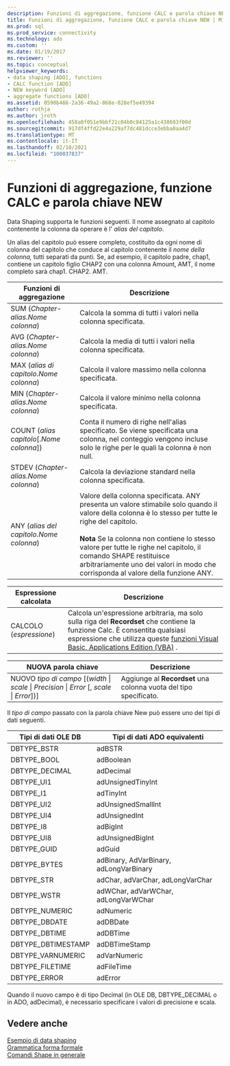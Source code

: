 ```yaml
---
description: Funzioni di aggregazione, funzione CALC e parola chiave NEW
title: Funzioni di aggregazione, funzione CALC e parola chiave NEW | Microsoft Docs
ms.prod: sql
ms.prod_service: connectivity
ms.technology: ado
ms.custom: ''
ms.date: 01/19/2017
ms.reviewer: ''
ms.topic: conceptual
helpviewer_keywords:
- data shaping [ADO], functions
- CALC function [ADO]
- NEW keyword [ADO]
- aggregate functions [ADO]
ms.assetid: 0590b466-2a36-49a2-868e-028ef5e49394
author: rothja
ms.author: jroth
ms.openlocfilehash: 458a0f051e9bbf21c04b0c84125a1c438693f00d
ms.sourcegitcommit: 917df4ffd22e4a229af7dc481dcce3ebba0aa4d7
ms.translationtype: MT
ms.contentlocale: it-IT
ms.lasthandoff: 02/10/2021
ms.locfileid: "100037837"
---
```

# <a name="aggregate-functions-the-calc-function-and-the-new-keyword"></a>Funzioni di aggregazione, funzione CALC e parola chiave NEW
Data Shaping supporta le funzioni seguenti. Il nome assegnato al capitolo contenente la colonna da operare è l' *alias del capitolo*.  
  
 Un alias del capitolo può essere completo, costituito da ogni nome di colonna del capitolo che conduce al capitolo contenente il *nome della colonna,* tutti separati da punti. Se, ad esempio, il capitolo padre, chap1, contiene un capitolo figlio CHAP2 con una colonna Amount, AMT, il nome completo sarà chap1. CHAP2. AMT.  
  
|Funzioni di aggregazione|Descrizione|  
|-------------------------|-----------------|  
|SUM (*Chapter-alias*.*Nome colonna*)|Calcola la somma di tutti i valori nella colonna specificata.|  
|AVG (*Chapter-alias*.*Nome colonna*)|Calcola la media di tutti i valori nella colonna specificata.|  
|MAX (*alias di capitolo*.*Nome colonna*)|Calcola il valore massimo nella colonna specificata.|  
|MIN (*Chapter-alias*.*Nome colonna*)|Calcola il valore minimo nella colonna specificata.|  
|COUNT (*alias capitolo*[.*Nome colonna*])|Conta il numero di righe nell'alias specificato. Se viene specificata una colonna, nel conteggio vengono incluse solo le righe per le quali la colonna è non null.|  
|STDEV (*Chapter-alias*.*Nome colonna*)|Calcola la deviazione standard nella colonna specificata.|  
|ANY (*alias del capitolo*.*Nome colonna*)|Valore della colonna specificata. ANY presenta un valore stimabile solo quando il valore della colonna è lo stesso per tutte le righe del capitolo.<br /><br /> **Nota** Se la colonna non contiene lo stesso valore per tutte le righe nel capitolo, il comando SHAPE restituisce arbitrariamente uno dei valori in modo che corrisponda al valore della funzione ANY.|  
  
|Espressione calcolata|Descrizione|  
|---------------------------|-----------------|  
|CALCOLO (*espressione*)|Calcola un'espressione arbitraria, ma solo sulla riga del **Recordset** che contiene la funzione Calc. È consentita qualsiasi espressione che utilizza queste [funzioni Visual Basic, Applications Edition (VBA)](./visual-basic-for-applications-functions.md) .|  
  
|NUOVA parola chiave|Descrizione|  
|-----------------|-----------------|  
|NUOVO *tipo di campo* [(*width* &#124; *scale* &#124; *Precision* &#124; *Error* [, *scale* &#124; *Error*])]|Aggiunge al **Recordset** una colonna vuota del tipo specificato.|  
  
 Il *tipo di campo* passato con la parola chiave New può essere uno dei tipi di dati seguenti.  
  
|Tipi di dati OLE DB|Tipi di dati ADO equivalenti|  
|-----------------------|-----------------------------------|  
|DBTYPE_BSTR|adBSTR|  
|DBTYPE_BOOL|adBoolean|  
|DBTYPE_DECIMAL|adDecimal|  
|DBTYPE_UI1|adUnsignedTinyInt|  
|DBTYPE_I1|adTinyInt|  
|DBTYPE_UI2|adUnsignedSmallInt|  
|DBTYPE_UI4|adUnsignedInt|  
|DBTYPE_I8|adBigInt|  
|DBTYPE_UI8|adUnsignedBigInt|  
|DBTYPE_GUID|adGuid|  
|DBTYPE_BYTES|adBinary, AdVarBinary, adLongVarBinary|  
|DBTYPE_STR|adChar, adVarChar, adLongVarChar|  
|DBTYPE_WSTR|adWChar, adVarWChar, adLongVarWChar|  
|DBTYPE_NUMERIC|adNumeric|  
|DBTYPE_DBDATE|adDBDate|  
|DBTYPE_DBTIME|adDBTime|  
|DBTYPE_DBTIMESTAMP|adDBTimeStamp|  
|DBTYPE_VARNUMERIC|adVarNumeric|  
|DBTYPE_FILETIME|adFileTime|  
|DBTYPE_ERROR|adError|  
  
 Quando il nuovo campo è di tipo Decimal (in OLE DB, DBTYPE_DECIMAL o in ADO, adDecimal), è necessario specificare i valori di precisione e scala.  
  
## <a name="see-also"></a>Vedere anche  
 [Esempio di data shaping](./data-shaping-example.md)   
 [Grammatica forma formale](./formal-shape-grammar.md)   
 [Comandi Shape in generale](./shape-commands-in-general.md)